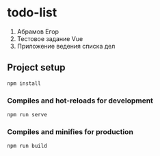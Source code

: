 # todo-list
1. Абрамов Егор
2. Тестовое задание Vue
3. Приложение ведения списка дел
## Project setup
```
npm install
```

### Compiles and hot-reloads for development
```
npm run serve
```

### Compiles and minifies for production
```
npm run build
```